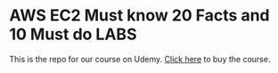 # AWS EC2 Must know 20 Facts and 10 Must do LABS
This is the repo for our course on Udemy. [Click here](https://www.udemy.com/cloudyeti-ec2) to buy the course. 


